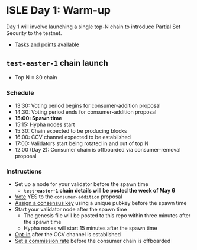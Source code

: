# ISLE Day 1: Warm-up

Day 1 will involve launching a single top-N chain to introduce Partial Set Security to the testnet.

* [Tasks and points available](./tasks.md#day-1)

## `test-easter-1` chain launch

* Top N = 80 chain

### Schedule

* 13:30: Voting period begins for consumer-addition proposal
* 14:30: Voting period ends for consumer-addition proposal
* **15:00: Spawn time**
* 15:15: Hypha nodes start
* 15:30: Chain expected to be producing blocks
* 16:00: CCV channel expected to be established
* 17:00: Validators start being rotated in and out of top N
* 12:00 (Day 2): Consumer chain is offboarded via consumer-removal proposal

### Instructions

* Set up a node for your validator before the spawn time
  * **`test-easter-1` chain details will be posted the week of May 6**
* [Vote](./instructions.md#vote-on-a-proposal) YES to the `consumer-addition` proposal
* [Assign a consensus key](./instructions.md#assign-a-consensus-key-for-a-consumer-chain) using a unique pubkey before the spawn time
* Start your validator node after the spawn time
  * The genesis file will be posted to this repo within three minutes after the spawn time
  * Hypha nodes will start 15 minutes after the spawn time
* [Opt-in](./instructions.md#opt-in-to-a-consumer-chain) after the CCV channel is established
* [Set a commission rate](./instructions.md#set-a-commission-rate-in-a-consumer-chain) before the consumer chain is offboarded